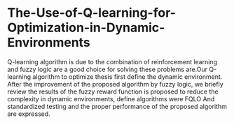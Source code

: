 # The-Use-of-Q-learning-for-Optimization-in-Dynamic-Environments
Q-learning algorithm is due to the combination of reinforcement learning and fuzzy logic are a good choice for solving these problems are.Our Q-learning algorithm to optimize thesis first define the dynamic environment. After the improvement of the proposed algorithm by fuzzy logic, we briefly review the results of the fuzzy reward function is proposed to reduce the complexity in dynamic environments, define algorithms were FQLO And standardized testing and the proper performance of the proposed algorithm are expressed.
